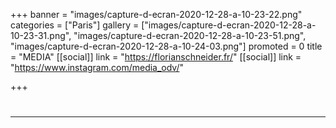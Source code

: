 +++
banner = "images/capture-d-ecran-2020-12-28-a-10-23-22.png"
categories = ["Paris"]
gallery = ["images/capture-d-ecran-2020-12-28-a-10-23-31.png", "images/capture-d-ecran-2020-12-28-a-10-23-51.png", "images/capture-d-ecran-2020-12-28-a-10-24-03.png"]
promoted = 0
title = "MEDIA"
[[social]]
link = "https://florianschneider.fr/"
[[social]]
link = "https://www.instagram.com/media_odv/"

+++
# 

***